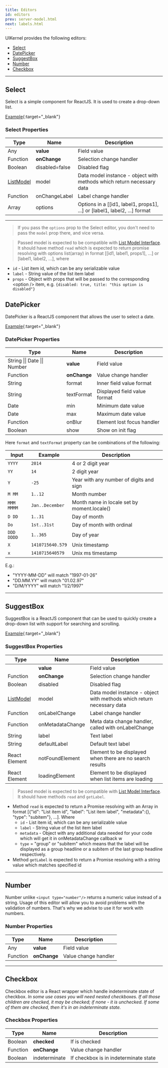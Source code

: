 ```yaml
---
title: Editors
id: editors
prev: server-model.html
next: labels.html
---
```


UIKernel provides the following editors:

* [Select](#Select)
* [DatePicker](#DatePicker)
* [SuggestBox](#SuggestBox)
* [Number](#Number)
* [Checkbox](#Checkbox)

---

## <span id="Select">Select</span>
Select is a simple component for ReactJS. It is used to create a drop-down list.

[Example](select.html){:target="_blank"}

### Select Properties

| Type                         | Name           | Description |
|------------------------------|----------------|--------------|
| Any                          | **value**      | Field value |
| Function                     | **onChange**   | Selection change handler |
| Boolean                      | disabled=false | Disabled flag |
| [ListModel](list-model.html) | model          | Data model instance - object with methods which return necessary data |
| Function                     | onChangeLabel  | Label change handler |
| Array                        | options        | Options in a [[id1, label1, props1], ...] or [label1, label2, ...] format |

---
>If you pass the `options` prop to the Select editor, you don't need to pass the `model` prop there, and vice versa.

>Passed model is expected to be compatible with [List Model Interface](list-model.html).
 It should have method `read` which is expected to return promise resolving with options list(array)
 in format [[id1, label1, props1], ...] or [label1, label2, ...],  where
  - `id` - List item id, which can be any serializable value
  - `label` - String value of the list item label
  - `props` - Object with props that will be passed to the corresponding \<option /\> item,
             e.g. `{disabled: true, title: "this option is disabled"}`

## <span id="DatePicker">DatePicker</span>
DatePicker is a ReactJS component that allows the user to select a date.

[Example](datepicker.html){:target="_blank"}

### DatePicker Properties

| Type                         | Name         | Description  |
|------------------------------|--------------|--------------|
| String \|\| Date \|\| Number | **value**    | Field value  |
| Function                     | **onChange** | Value change handler |
| String                       | format       | Inner field value format |
| String                       | textFormat   | Displayed field value format |
| Date                         | min          | Minimum date value |
| Date                         | max          | Maximum date value |
| Function                     | onBlur       | Element lost focus handler |
| Boolean                      | show         | Show on init flag |

Here `format` and `textFormat` property can be combinations of the following:


| Input        | Example          | Description            |
|--------------|------------------|------------------------|
| `YYYY`       | `2014`           | 4 or 2 digit year      |
| `YY`         | `14`             | 2 digit year           |
| `Y`          | `-25`            | Year with any number of digits and sign |
| `M MM`       | `1..12`          | Month number |
| `MMM MMMM`   | `Jan..December`  | Month name in locale set by moment.locale() |
| `D DD`       | `1..31`          | Day of month |
| `Do`         | `1st..31st`      | Day of month with ordinal |
| `DDD DDDD`   | `1..365`         | Day of year |
| `X`          | `1410715640.579` | Unix timestamp |
| `x`          | `1410715640579`  | Unix ms timestamp |

E.g.:
- "YYYY-MM-DD"    will match "1997-01-26"
- "DD.MM.YY" will match "01.02.97"
- "D/M/YYYY" will match "1/2/1997"

---

## <span id="SuggestBox">SuggestBox</span>
SuggestBox is a ReactJS component that can be used to quickly create a drop-down list with support for searching and scrolling.

[Example](suggest-box.html){:target="_blank"}

### SuggestBox Properties

| Type                         | Name               | Description                                                           |
|------------------------------|--------------------|-----------------------------------------------------------------------|
|                              | **value**          | Field value                                                           |
| Function                     | **onChange**       | Selection change handler                                              |
| Boolean                      | disabled           | Disabled flag                                                         |
| [ListModel](list-model.html) | model              | Data model instance - object with methods which return necessary data |
| Function                     | onLabelChange      | Label change handler                                                  |
| Function                     | onMetadataChange   | Meta data change handler, called with onLabelChange                   |
| String                       | label              | Text label                                                            |
| String                       | defaultLabel       | Default text label                                                    |
| React Element                | notFoundElement    | Element to be displayed when there are no search results              |
| React Element                | loadingElement     | Element to be displayed when list items are loading                   |

> Passed model is expected to be compatible with [List Model Interface](list-model.html).
  It should have methods `read` and `getLabel`.
  - Method `read` is expected to return a Promise resolving with an Array in format
    \[{"id": "List item id", "label": "List item label", "metadata":{}, "type": "subitem"}, ...\].
    Where
    - `id` - List item id, which can be any serializable value
    - `label` - String value of the list item label
    - `metadata` - Object with any additional data needed for your code which will get it in onMetadataChange callback w
    - `type` = "group" or "subitem" which means that the label will be displayed as a group headline
      or a subitem of the last group headline respectively.
  - Method `getLabel` is expected to return a Promise resolving with a string value which matches specified id

---

## <span id="Number">Number</span>
Number unlike `<input type="number"/>` returns a numeric value instead of a string. Usage of this editor will allow
you to avoid problems with the validation of numbers. That's why we advise to use it for work with numbers.

### Number Properties

| Type     | Name         | Description          |
|----------|--------------|----------------------|
| Any      | **value**    | Field value          |
| Function | **onChange** | Value change handler |

---

## <span id="Checkbox">Checkbox</span>
Checkbox editor is a React wrapper which handle indeterminate state of checkbox.
*In some use cases you will need nested checkboxes. If all those children are checked, it may be checked; if none -  it is unchecked. If some of them are checked, then it's in an indeterminate state.*

### Checkbox Properties

| Type     | Name              | Description                           |
|----------|-------------------|---------------------------------------|
| Boolean  | **checked**       | If is checked                         |
| Function | **onChange**      | Value change handler                  |
| Boolean  | indeterminate     | If checkbox is in indeterminate state |
